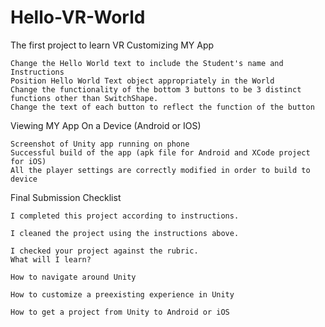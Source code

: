 # Hello-VR-World
The first project to learn VR
Customizing MY App

    Change the Hello World text to include the Student's name and Instructions
    Position Hello World Text object appropriately in the World
    Change the functionality of the bottom 3 buttons to be 3 distinct functions other than SwitchShape.
    Change the text of each button to reflect the function of the button

Viewing MY App On a Device (Android or IOS)

    Screenshot of Unity app running on phone
    Successful build of the app (apk file for Android and XCode project for iOS)
    All the player settings are correctly modified in order to build to device

Final Submission Checklist

    I completed this project according to instructions.

    I cleaned the project using the instructions above.

    I checked your project against the rubric.
    What will I learn?

    How to navigate around Unity

    How to customize a preexisting experience in Unity

    How to get a project from Unity to Android or iOS

